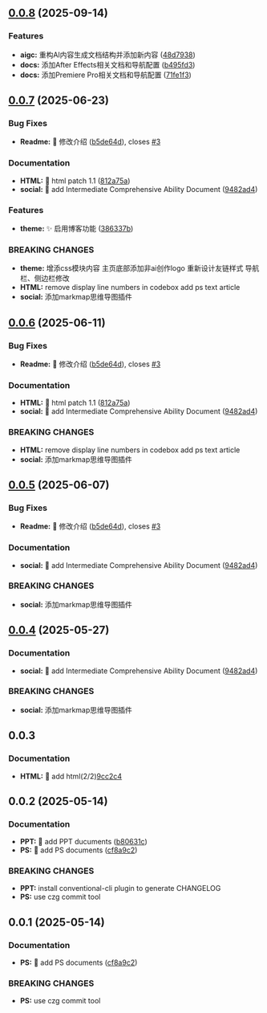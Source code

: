 ## [0.0.8](https://iglooblog.top:8090/foresee/vientiane/compare/0.0.7...0.0.8) (2025-09-14)


### Features

* **aigc:** 重构AI内容生成文档结构并添加新内容 ([48d7938](https://iglooblog.top:8090/foresee/vientiane/commits/48d79386b44b10bcfbba79fb92291be680671be9))
* **docs:** 添加After Effects相关文档和导航配置 ([b495fd3](https://iglooblog.top:8090/foresee/vientiane/commits/b495fd34a1ec62b6faefa1b72541259f27e9b93e))
* **docs:** 添加Premiere Pro相关文档和导航配置 ([71fe1f3](https://iglooblog.top:8090/foresee/vientiane/commits/71fe1f3b000ac51b31560e87aabc610624f48690))



## [0.0.7](https://github.com/passwordgloo/vientiane/compare/v0.0.2...v0.0.7) (2025-06-23)


### Bug Fixes

* **Readme:** :bug: 修改介绍 ([b5de64d](https://github.com/passwordgloo/vientiane/commit/b5de64d3a1ab6b3acc6b8852af5d0782c988736f)), closes [#3](https://github.com/passwordgloo/vientiane/issues/3)


### Documentation

* **HTML:** :memo: html patch 1.1 ([812a75a](https://github.com/passwordgloo/vientiane/commit/812a75afb3ccfe32b757c9de61604f9887a8f9c7))
* **social:** :memo: add Intermediate Comprehensive Ability Document ([9482ad4](https://github.com/passwordgloo/vientiane/commit/9482ad40c11266311c98e13c2a6d29d12609cf6c))


### Features

* **theme:** :sparkles: 启用博客功能 ([386337b](https://github.com/passwordgloo/vientiane/commit/386337b1db3f43a6e70c99dc38eb5bb631ac14d7))


### BREAKING CHANGES

* **theme:** 增添css模块内容
主页底部添加非ai创作logo
重新设计友链样式
导航栏、侧边栏修改
* **HTML:** remove display line numbers in codebox
add ps text article
* **social:** 添加markmap思维导图插件



## [0.0.6](https://github.com/passwordgloo/vientiane/compare/v0.0.2...v0.0.6) (2025-06-11)


### Bug Fixes

* **Readme:** :bug: 修改介绍 ([b5de64d](https://github.com/passwordgloo/vientiane/commit/b5de64d3a1ab6b3acc6b8852af5d0782c988736f)), closes [#3](https://github.com/passwordgloo/vientiane/issues/3)


### Documentation

* **HTML:** :memo: html patch 1.1 ([812a75a](https://github.com/passwordgloo/vientiane/commit/812a75afb3ccfe32b757c9de61604f9887a8f9c7))
* **social:** :memo: add Intermediate Comprehensive Ability Document ([9482ad4](https://github.com/passwordgloo/vientiane/commit/9482ad40c11266311c98e13c2a6d29d12609cf6c))


### BREAKING CHANGES

* **HTML:** remove display line numbers in codebox
add ps text article
* **social:** 添加markmap思维导图插件

## [0.0.5](https://github.com/passwordgloo/vientiane/compare/v0.0.2...v0.0.5) (2025-06-07)


### Bug Fixes

* **Readme:** :bug: 修改介绍 ([b5de64d](https://github.com/passwordgloo/vientiane/commit/b5de64d3a1ab6b3acc6b8852af5d0782c988736f)), closes [#3](https://github.com/passwordgloo/vientiane/issues/3)


### Documentation

* **social:** :memo: add Intermediate Comprehensive Ability Document ([9482ad4](https://github.com/passwordgloo/vientiane/commit/9482ad40c11266311c98e13c2a6d29d12609cf6c))


### BREAKING CHANGES

* **social:** 添加markmap思维导图插件

## [0.0.4](https://github.com/passwordgloo/vientiane/compare/v0.0.2...v0.0.4) (2025-05-27)


### Documentation

* **social:** :memo: add Intermediate Comprehensive Ability Document ([9482ad4](https://github.com/passwordgloo/vientiane/commit/9482ad40c11266311c98e13c2a6d29d12609cf6c))


### BREAKING CHANGES

* **social:** 添加markmap思维导图插件

## 0.0.3

### Documentation

* **HTML:** :memo: add html(2/2)[9cc2c4](https://github.com/passwordgloo/vientiane/commit/9cc2c45f608fa46a428e538cb4952d31a5f3ec06)


## 0.0.2 (2025-05-14)


### Documentation

* **PPT:** :memo: add PPT ducuments ([b80631c](https://github.com/passwordgloo/vientiane/commit/b80631cfbf4a91029ab44022861ae90c039c5144))
* **PS:** :memo: add PS documents ([cf8a9c2](https://github.com/passwordgloo/vientiane/commit/cf8a9c2035b45fb8fa98c3456e9801db06b84bb0))


### BREAKING CHANGES

* **PPT:** install conventional-cli plugin to generate CHANGELOG
* **PS:** use czg commit tool



## 0.0.1 (2025-05-14)

### Documentation

* **PS:** :memo: add PS documents ([cf8a9c2](https://github.com/passwordgloo/vientiane/commit/cf8a9c2035b45fb8fa98c3456e9801db06b84bb0))


### BREAKING CHANGES

* **PS:** use czg commit tool







